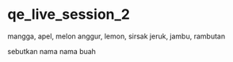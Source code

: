 # qe_live_session_2
mangga, apel, melon
anggur, lemon, sirsak
jeruk, jambu, rambutan

sebutkan nama nama buah


